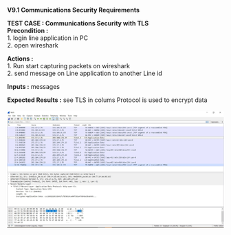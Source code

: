 **V9.1 Communications Security Requirements** <br>

**TEST CASE : Communications Security with TLS** <br>
**Precondition :**<br> 
    1. login line application in PC <br>
    2. open wireshark <br>
     
 **Actions :**<br>
    1. Run start capturing packets on wireshark<br>
    2. send message on Line application to another Line id<br>
        
  **Inputs :** messages <br>
  
  **Expected Results :**  see TLS in colums Protocol is used to encrypt data<br>
  <br>![Line_msg](line_msg.jpg)<br>
    
